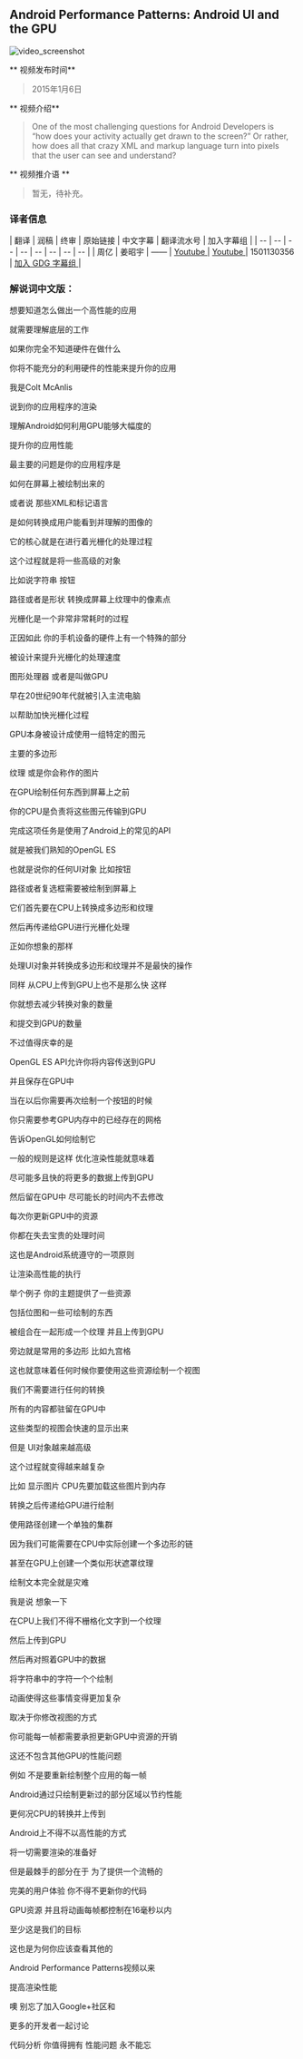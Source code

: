 ## Android Performance Patterns: Android UI and the GPU

![video_screenshot](images/WH9AFhgwmDw.jpg)

** 视频发布时间**
 
> 2015年1月6日

** 视频介绍**

> One of the most challenging questions for Android Developers is “how does your activity actually get drawn to the screen?” Or rather, how does all that crazy XML and markup language turn into pixels that the user can see and understand?

** 视频推介语 **

>  暂无，待补充。


### 译者信息

| 翻译 | 润稿 | 终审 | 原始链接 | 中文字幕 |  翻译流水号  |  加入字幕组  |
| -- | -- | -- | -- | -- |  -- | -- | -- |
| 周亿 | 姜昭宇 | —— | [ Youtube ]( https://www.youtube.com/watch?v=WH9AFhgwmDw )  |  [ Youtube ]( https://www.youtube.com/watch?v=WH9AFhgwmDw ) | 1501130356 | [ 加入 GDG 字幕组 ]( http://www.gfansub.com/join_translator )  |



### 解说词中文版：

想要知道怎么做出一个高性能的应用

就需要理解底层的工作

如果你完全不知道硬件在做什么

你将不能充分的利用硬件的性能来提升你的应用

我是Colt McAnlis

说到你的应用程序的渲染

理解Android如何利用GPU能够大幅度的

提升你的应用性能

最主要的问题是你的应用程序是

如何在屏幕上被绘制出来的

或者说  那些XML和标记语言

是如何转换成用户能看到并理解的图像的

它的核心就是在进行着光栅化的处理过程

这个过程就是将一些高级的对象

比如说字符串  按钮

路径或者是形状  转换成屏幕上纹理中的像素点

光栅化是一个非常非常耗时的过程

正因如此  你的手机设备的硬件上有一个特殊的部分

被设计来提升光栅化的处理速度

图形处理器  或者是叫做GPU

早在20世纪90年代就被引入主流电脑

以帮助加快光栅化过程

GPU本身被设计成使用一组特定的图元

主要的多边形

纹理  或是你会称作的图片

在GPU绘制任何东西到屏幕上之前

你的CPU是负责将这些图元传输到GPU

完成这项任务是使用了Android上的常见的API

就是被我们熟知的OpenGL ES

也就是说你的任何UI对象  比如按钮

路径或者复选框需要被绘制到屏幕上

它们首先要在CPU上转换成多边形和纹理

然后再传递给GPU进行光栅化处理

正如你想象的那样

处理UI对象并转换成多边形和纹理并不是最快的操作

同样  从CPU上传到GPU上也不是那么快  这样

你就想去减少转换对象的数量

和提交到GPU的数量

不过值得庆幸的是

OpenGL ES API允许你将内容传送到GPU

并且保存在GPU中

当在以后你需要再次绘制一个按钮的时候

你只需要参考GPU内存中的已经存在的网格

告诉OpenGL如何绘制它

一般的规则是这样  优化渲染性能就意味着

尽可能多且快的将更多的数据上传到GPU

然后留在GPU中  尽可能长的时间内不去修改

每次你更新GPU中的资源

你都在失去宝贵的处理时间

这也是Android系统遵守的一项原则

让渲染高性能的执行

举个例子  你的主题提供了一些资源

包括位图和一些可绘制的东西

被组合在一起形成一个纹理  并且上传到GPU

旁边就是常用的多边形  比如九宫格

这也就意味着任何时候你要使用这些资源绘制一个视图

我们不需要进行任何的转换

所有的内容都驻留在GPU中

这些类型的视图会快速的显示出来

但是  UI对象越来越高级

这个过程就变得越来越复杂

比如  显示图片  CPU先要加载这些图片到内存

转换之后传递给GPU进行绘制

使用路径创建一个单独的集群

因为我们可能需要在CPU中实际创建一个多边形的链

甚至在GPU上创建一个类似形状遮罩纹理

绘制文本完全就是灾难

我是说  想象一下

在CPU上我们不得不栅格化文字到一个纹理

然后上传到GPU

然后再对照着GPU中的数据

将字符串中的字符一个个绘制

动画使得这些事情变得更加复杂

取决于你修改视图的方式

你可能每一帧都需要承担更新GPU中资源的开销

这还不包含其他GPU的性能问题

例如  不是要重新绘制整个应用的每一帧

Android通过只绘制更新过的部分区域以节约性能

更何况CPU的转换并上传到

Android上不得不以高性能的方式

将一切需要渲染的准备好

但是最棘手的部分在于  为了提供一个流畅的

完美的用户体验  你不得不更新你的代码

GPU资源  并且将动画每帧都控制在16毫秒以内

至少这是我们的目标

这也是为何你应该查看其他的

Android Performance Patterns视频以来

提高渲染性能

噢  别忘了加入Google+社区和

更多的开发者一起讨论

代码分析  你值得拥有  性能问题  永不能忘




